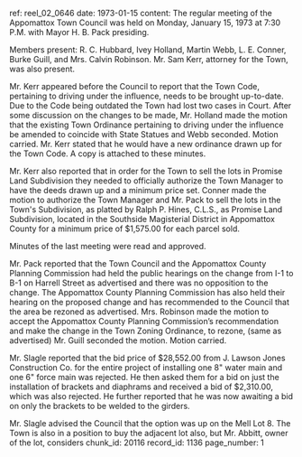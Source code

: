 ref: reel_02_0646
date: 1973-01-15
content: The regular meeting of the Appomattox Town Council was held on Monday, January 15, 1973 at 7:30 P.M. with Mayor H. B. Pack presiding.

Members present: R. C. Hubbard, Ivey Holland, Martin Webb, L. E. Conner, Burke Guill, and Mrs. Calvin Robinson. Mr. Sam Kerr, attorney for the Town, was also present.

Mr. Kerr appeared before the Council to report that the Town Code, pertaining to driving under the influence, needs to be brought up-to-date. Due to the Code being outdated the Town had lost two cases in Court. After some discussion on the changes to be made, Mr. Holland made the motion that the existing Town Ordinance pertaining to driving under the influence be amended to coincide with State Statues and Webb seconded. Motion carried. Mr. Kerr stated that he would have a new ordinance drawn up for the Town Code. A copy is attached to these minutes.

Mr. Kerr also reported that in order for the Town to sell the lots in Promise Land Subdivision they needed to officially authorize the Town Manager to have the deeds drawn up and a minimum price set. Conner made the motion to authorize the Town Manager and Mr. Pack to sell the lots in the Town's Subdivision, as platted by Ralph P. Hines, C.L.S., as Promise Land Subdivision, located in the Southside Magisterial District in Appomattox County for a minimum price of $1,575.00 for each parcel sold.

Minutes of the last meeting were read and approved.

Mr. Pack reported that the Town Council and the Appomattox County Planning Commission had held the public hearings on the change from I-1 to B-1 on Harrell Street as advertised and there was no opposition to the change. The Appomattox County Planning Commission has also held their hearing on the proposed change and has recommended to the Council that the area be rezoned as advertised. Mrs. Robinson made the motion to accept the Appomattox County Planning Commission’s recommendation and make the change in the Town Zoning Ordinance, to rezone, (same as advertised) Mr. Guill seconded the motion. Motion carried.

Mr. Slagle reported that the bid price of $28,552.00 from J. Lawson Jones Construction Co. for the entire project of installing one 8" water main and one 6" force main was rejected. He then asked them for a bid on just the installation of brackets and diaphrams and received a bid of $2,310.00, which was also rejected. He further reported that he was now awaiting a bid on only the brackets to be welded to the girders.

Mr. Slagle advised the Council that the option was up on the Mell Lot 8. The Town is also in a position to buy the adjacent lot also, but Mr. Abbitt, owner of the lot, considers
chunk_id: 20116
record_id: 1136
page_number: 1

